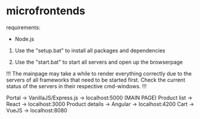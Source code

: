# microfrontends

requirements: 
- Node.js

1. Use the "setup.bat" to install all packages and dependencies

2. Use the "start.bat" to start all servers and open up the browserpage

!!! The mainpage may take a while to render everything correctly due to the servers of all frameworks that need to be started first. Check the current status of the servers in their respective cmd-windows. !!!

Portal -> VanillaJS/Express.js -> localhost:5000 (MAIN PAGE) 
Product list -> React -> localhost:3000
Product details -> Angular -> localhost:4200
Cart -> VueJS -> localhost:8080
